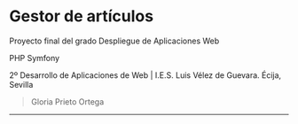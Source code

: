 <h1>Gestor de artículos</h1>
Proyecto final del grado Despliegue de Aplicaciones Web
<p>PHP Symfony</p>

<p>2º Desarrollo de Aplicaciones de Web | I.E.S. Luis Vélez de Guevara. Écija, Sevilla</p>

> Gloria Prieto Ortega
<hr/>
